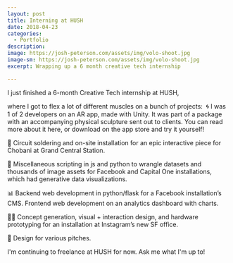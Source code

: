 ```yaml
---
layout: post
title: Interning at HUSH
date: 2018-04-23
categories:
  - Portfolio
description: 
image: https://josh-peterson.com/assets/img/volo-shoot.jpg
image-sm: https://josh-peterson.com/assets/img/volo-shoot.jpg
excerpt: Wrapping up a 6 month creative tech internship

---
```


I just finished a 6-month Creative Tech internship at HUSH,

where I got to flex a lot of different muscles on a bunch of projects:  🌀 I was 1 of 2 developers on an AR app, made with Unity. It was part of a package with an accompanying physical sculpture sent out to clients. You can read more about it here, or download on the app store and try it yourself!

🌴 Circuit soldering and on-site installation for an epic interactive piece for Chobani at Grand Central Station.

🎲 Miscellaneous scripting in js and python to wrangle datasets and thousands of image assets for Facebook and Capital One installations, which had generative data visualizations.

📊 Backend web development in python/flask for a Facebook installation’s CMS. Frontend web development on an analytics dashboard with charts.

👨‍🎨 Concept generation, visual + interaction design, and hardware prototyping for an installation at Instagram’s new SF office.

🎨 Design for various pitches.

I'm continuing to freelance at HUSH for now. Ask me what I'm up to!

<img style="max-width: 400px; margin: 0 auto" src="/assets/img/music-for-gps-joanne-screenshot.png" alt="">
